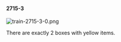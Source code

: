 #### 2715-3
![train-2715-3-0.png](https://github.com/lil-lab/nlvr/raw/master/nlvr/train/images/23/train-2715-3-0.png "train-2715-3-0.png")

There are exactly 2 boxes with yellow items.